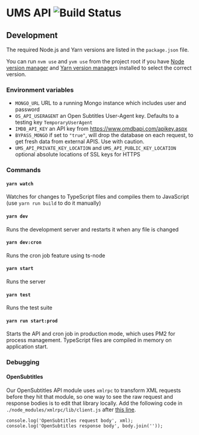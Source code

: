 # UMS API ![Build Status](https://github.com/UniversalMediaServer/api/workflows/UMS%20API%20tests/badge.svg)

## Development

The required Node.js and Yarn versions are listed in the `package.json` file. 

You can run `nvm use` and `yvm use` from the project root if you have [Node version manager](https://github.com/nvm-sh/nvm) and [Yarn version manager](https://yvm.js.org)s installed to select the correct version.

### Environment variables

- `MONGO_URL` URL to a running Mongo instance which includes user and password
- `OS_API_USERAGENT` an Open Subtitles User-Agent key. Defaults to a testing key `TemporaryUserAgent`
- `IMDB_API_KEY` an API key from https://www.omdbapi.com/apikey.aspx
- `BYPASS_MONGO` if set to `"true"`, will drop the database on each request, to get fresh data from external APIS. Use with caution.
- `UMS_API_PRIVATE_KEY_LOCATION` and `UMS_API_PUBLIC_KEY_LOCATION` optional absolute locations of SSL keys for HTTPS

### Commands

#### `yarn watch`
Watches for changes to TypeScript files and compiles them to JavaScript (use `yarn run build` to do it manually)

#### `yarn dev`
Runs the development server and restarts it when any file is changed

#### `yarn dev:cron`
Runs the cron job feature using ts-node

#### `yarn start`
Runs the server

#### `yarn test`
Runs the test suite

#### `yarn run start:prod`
Starts the API and cron job in production mode, which uses PM2 for process management. TypeScript files are compiled in memory on application start.

### Debugging

#### OpenSubtitles
Our OpenSubtitles API module uses `xmlrpc` to transform XML requests before they hit that module, so one way to see the raw request and response bodies is to edit that library locally.
Add the following code in `./node_modules/xmlrpc/lib/client.js` after [this line](https://github.com/baalexander/node-xmlrpc/blob/643dc8f80cd284849b6c07e650ddfb9213168a39/lib/client.js#L129).

```
console.log('OpenSubtitles request body', xml);
console.log('OpenSubtitles response body', body.join(''));
```